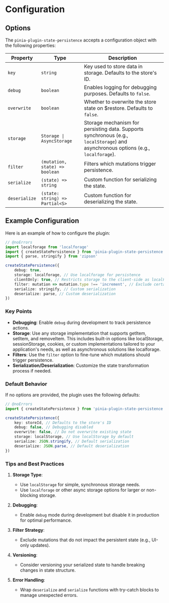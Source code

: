# Configuration

## Options

The `pinia-plugin-state-persistence` accepts a configuration object with the following properties:

| Property        | Type                                | Description                                                                                                                        |
|-----------------|-------------------------------------|------------------------------------------------------------------------------------------------------------------------------------|
| `key`           | `string`                            | Key used to store data in storage. Defaults to the store's ID.                                                                     |
| `debug`         | `boolean`                          | Enables logging for debugging purposes. Defaults to `false`.                                                                       |
| `overwrite`     | `boolean`                          | Whether to overwrite the store state on $restore. Defaults to `false`.                                                             |
| `storage`       | `Storage \| AsyncStorage`            | Storage mechanism for persisting data. Supports synchronous (e.g., `localStorage`) and asynchronous options (e.g., `localforage`). |
| `filter`        | `(mutation, state) => boolean`     | Filters which mutations trigger persistence.                                                                                       |
| `serialize`     | `(state) => string`                | Custom function for serializing the state.                                                                                         |
| `deserialize`   | `(state: string) => Partial<S>`    | Custom function for deserializing the state.                                                                                       |

## Example Configuration

Here is an example of how to configure the plugin:

```ts twoslash
// @noErrors
import localforage from 'localforage'
import { createStatePersistence } from 'pinia-plugin-state-persistence'
import { parse, stringify } from 'zipson'

createStatePersistence({
	debug: true,
	storage: localforage, // Use localforage for persistence
	clientOnly: true, // Restricts storage to the client-side as localForage lacks support in SSR environments.
	filter: mutation => mutation.type !== 'increment', // Exclude certain mutations
	serialize: stringify, // Custom serialization
	deserialize: parse, // Custom deserialization
})
```

### Key Points

- **Debugging**: Enable `debug` during development to track persistence actions.
- **Storage**: Use any storage implementation that supports getItem, setItem, and removeItem. This includes built-in options like localStorage, sessionStorage, cookies, or custom implementations tailored to your application's needs, as well as asynchronous solutions like localforage.
- **Filters**: Use the `filter` option to fine-tune which mutations should trigger persistence.
- **Serialization/Deserialization**: Customize the state transformation process if needed.

### Default Behavior

If no options are provided, the plugin uses the following defaults:

```ts twoslash
// @noErrors
import { createStatePersistence } from 'pinia-plugin-state-persistence'

createStatePersistence({
	key: storeId, // Defaults to the store's ID
	debug: false, // Debugging disabled
	overwrite: false, // Do not overwrite existing state
	storage: localStorage, // Use localStorage by default
	serialize: JSON.stringify, // Default serialization
	deserialize: JSON.parse, // Default deserialization
})
```

### Tips and Best Practices

1. **Storage Type**:
    - Use `localStorage` for simple, synchronous storage needs.
    - Use `localforage` or other async storage options for larger or non-blocking storage.

2. **Debugging**:
    - Enable `debug` mode during development but disable it in production for optimal performance.

3. **Filter Strategy**:
    - Exclude mutations that do not impact the persistent state (e.g., UI-only updates).

4. **Versioning**:
    - Consider versioning your serialized state to handle breaking changes in state structure.

5. **Error Handling**:
    - Wrap `deserialize` and `serialize` functions with try-catch blocks to manage unexpected errors.
